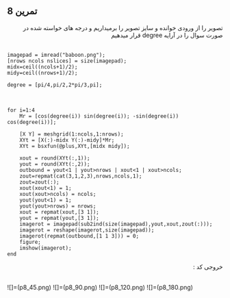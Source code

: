 ## تمرین 8
<div dir='rtl'>
  تصویر را از ورودی خوانده و سایز تصویر را برمیداریم و درجه های خواسته شده در صورت سوال را در آرایه degree قرار میدهیم
</div>
</br>

```
imagepad = imread("baboon.png");
[nrows ncols nslices] = size(imagepad);
midx=ceil((ncols+1)/2);
midy=ceil((nrows+1)/2);

degree = [pi/4,pi/2,2*pi/3,pi];

```

<div dir='rtl'>
   
</div>
</br>

```
for i=1:4
    Mr = [cos(degree(i)) sin(degree(i)); -sin(degree(i)) cos(degree(i))];
    
    [X Y] = meshgrid(1:ncols,1:nrows);
    XYt = [X(:)-midx Y(:)-midy]*Mr;
    XYt = bsxfun(@plus,XYt,[midx midy]);

    xout = round(XYt(:,1)); 
    yout = round(XYt(:,2));
    outbound = yout<1 | yout>nrows | xout<1 | xout>ncols;
    zout=repmat(cat(3,1,2,3),nrows,ncols,1);
    zout=zout(:);
    xout(xout<1) = 1;
    xout(xout>ncols) = ncols;
    yout(yout<1) = 1;
    yout(yout>nrows) = nrows;
    xout = repmat(xout,[3 1]);
    yout = repmat(yout,[3 1]);
    imagerot = imagepad(sub2ind(size(imagepad),yout,xout,zout(:)));
    imagerot = reshape(imagerot,size(imagepad));
    imagerot(repmat(outbound,[1 1 3])) = 0;
    figure;
    imshow(imagerot);
end

```

<div dir='rtl'>
  خروجی کد :
</div>
</br>

![]=(p8_45.png)
![]=(p8_90.png)
![]=(p8_120.png)
![]=(p8_180.png)
